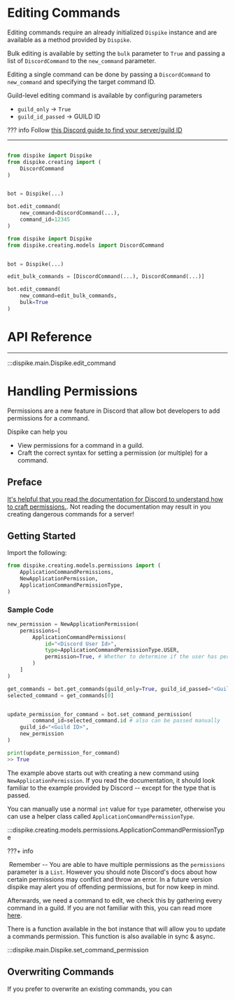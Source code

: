 # Editing Commands

Editing commands require an already initialized ``Dispike`` instance and are available as a method provided by ``Dispike``.

Bulk editing is available by setting the ``bulk`` parameter to ``True`` and passing a list of ``DiscordCommand`` to the ``new_command`` parameter.  

Editing a single command can be done by passing a ``DiscordCommand`` to ``new_command`` and specifying the target command ID.


Guild-level editing command is available by configuring parameters

- ``guild_only`` -> ``True``
- ``guild_id_passed`` -> GUILD ID

??? info
    Follow [this Discord guide to find your server/guild ID](https://support.discord.com/hc/en-us/articles/206346498-Where-can-I-find-my-User-Server-Message-ID-)
***



```python

from dispike import Dispike
from dispike.creating import (
    DiscordCommand
)


bot = Dispike(...)

bot.edit_command(
    new_command=DiscordCommand(...),
    command_id=12345
)

```


```python
from dispike import Dispike
from dispike.creating.models import DiscordCommand


bot = Dispike(...)

edit_bulk_commands = [DiscordCommand(...), DiscordCommand(...)]

bot.edit_command(
    new_command=edit_bulk_commands,
    bulk=True
)
```



# API Reference

***

:::dispike.main.Dispike.edit_command



# Handling Permissions

Permissions are a new feature in Discord that allow bot developers to add permissions for a command. 

Dispike can help you 
- View permissions for a command in a guild.
- Craft the correct syntax for setting a permission (or multiple) for a command.

## Preface
[It's helpful that you read the documentation for Discord to understand how to craft permissions.](https://discord.com/developers/docs/interactions/slash-commands#permissions). 
Not reading the documentation may result in you creating dangerous commands for a server!

## Getting Started
Import the following:
```python
from dispike.creating.models.permissions import (
    ApplicationCommandPermissions,
    NewApplicationPermission,
    ApplicationCommandPermissionType,
)
```



### Sample Code

```python
new_permission = NewApplicationPermission(
    permissions=[
        ApplicationCommandPermissions(
            id="<Discord User Id>",
            type=ApplicationCommandPermissionType.USER,
            permission=True, # Whether to determine if the user has permission.
        )
    ]
)

get_commands = bot.get_commands(guild_only=True, guild_id_passed="<Guild ID>")
selected_command = get_commands[0]


update_permission_for_command = bot.set_command_permission(
		command_id=selected_command.id # also can be passed manually
  	guild_id="<Guild ID>",
    new_permission
)

print(update_permission_for_command)
>> True

```



The example above starts out with creating a new command using ``NewApplicationPermission``.  If you read the documentation, it should look familiar to the example provided by Discord -- except for the type that is passed. 

You can manually use a normal ``int`` value for ``type`` parameter, otherwise you can use a helper class called ``ApplicationCommandPermissionType``. 

:::dispike.creating.models.permissions.ApplicationCommandPermissionType



???+ info

​	Remember -- You are able to have multiple permissions as the ``permissions`` parameter is a ``List``. However you should note Discord's docs about how certain permissions may conflict and throw an error. In a future version dispike may alert you of offending permissions, but for now keep in mind.



Afterwards, we need a command to edit, we check this by gathering every command in a guild. If you are not familiar with this, you can read more [here](/GettingCommands). 



There is a function available in the bot instance that will allow you to update a commands permission. This function is also available in sync & async.

:::dispike.main.Dispike.set_command_permission







## Overwriting Commands

If you prefer to overwrite an existing commands, you can 
